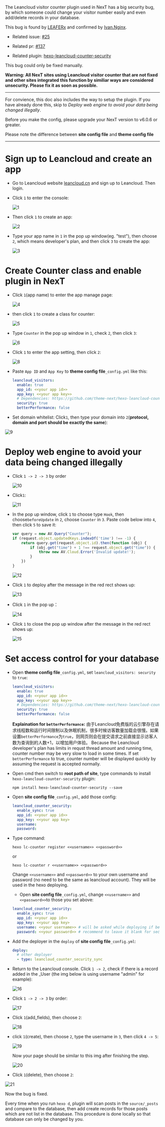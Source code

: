 The Leancloud visitor counter plugin used in NexT has a big security bug, by which someone could change your visitor number easily and even add/delete records in your database.

This bug is found by [LEAFERx](https://github.com/LEAFERx/) and confirmed by [Ivan.Nginx](https://github.com/ivan-nginx).

- Related issue: [#25](https://github.com/theme-next/hexo-theme-next/issues/25)

- Related pr: [#137](https://github.com/theme-next/hexo-theme-next/pull/137)

- Related plugin: [hexo-leancloud-counter-security](https://github.com/theme-next/hexo-leancloud-counter-security)

This bug could only be fixed manually.

**Warning: All NexT sites using Leancloud visitor counter that are not fixed and other sites integrated this function by similiar ways are considered unsecurity. Please fix it as soon as possible.**

---

For convience, this doc also includes the way to setup the plugin. If you have already done this, skip to *Deploy web engine to avoid your data being changed illegally*.

Before you make the config, please upgrade your NexT version to v6.0.6 or greater.

Please note the difference between **site config file** and **theme config file**

---

# Sign up to Leancloud and create an app
- Go to Leancloud website [leancloud.cn](leancloud.cn) and sign up to Leancloud. Then login.
- Click `1` to enter the console:

  ![1](https://dn-cqha0xyi.qbox.me/fc0c048a1e25dc3d10aa.jpg)

- Then click `1` to create an app:

  ![2](https://dn-cqha0xyi.qbox.me/33a56b754753a5d34b01.jpg)

- Type your app name in `1` in the pop up window(eg. "test"), then choose `2`, which means developer's plan, and then click `3` to create the app:

  ![3](https://dn-cqha0xyi.qbox.me/649ccfc6f12015d1eefb.jpg)

# Create Counter class and enable plugin in NexT
- Click `1`(app name) to enter the app manage page:

  ![4](https://dn-cqha0xyi.qbox.me/d0889df29841661e0b9e.jpg)

- then click `1` to create a class for counter:

  ![5](https://dn-cqha0xyi.qbox.me/b0fbc81bd6c19fa09a46.jpg)

- Type `Counter` in the pop up window in `1`, check `2`, then click `3`:

  ![6](https://dn-cqha0xyi.qbox.me/ae6154d6a55f02f11ebf.jpg)

- Click `1` to enter the app setting, then click `2`:

  ![8](https://dn-cqha0xyi.qbox.me/9501a6372918dd9a8a92.jpg)

- Paste `App ID` and `App Key` to **theme config file**`_config.yml` like this:
  ```yml
  leancloud_visitors:
    enable: true
    app_id: <<your app id>>
    app_key: <<your app key>>
    # Dependencies: https://github.com/theme-next/hexo-leancloud-counter-security
    security: true
    betterPerformance: false
  ```

- Set domain whitelist: Click`1`, then type your domain into `2`(**protocol, domain and port should be exactly the same**):

 ![9](https://dn-cqha0xyi.qbox.me/0e537cc4bec2e185201d.jpg)

# Deploy web engine to avoid your data being changed illegally
- Click `1 -> 2 -> 3` by order

  ![10](https://dn-cqha0xyi.qbox.me/d7056dfeeef7c5d66318.jpg)

- Click`1`:

  ![11](https://dn-cqha0xyi.qbox.me/2737841bbc2bdd572ae0.jpg)

- In the pop up window, click `1` to choose type `Hook`, then choose`beforeUpdate` in `2`, choose `Counter` in `3`. Paste code below into `4`, then click `5` to save it:
  ```javascript
  var query = new AV.Query("Counter");
  if (request.object.updatedKeys.indexOf('time') !== -1) {
      return query.get(request.object.id).then(function (obj) {
          if (obj.get("time") + 1 !== request.object.get("time")) {
              throw new AV.Cloud.Error('Invalid update!');
          }
      })
  }
  ```

  ![12](https://dn-cqha0xyi.qbox.me/a8e13418ed1d9405315b.jpg)

- Click `1` to deploy after the message in the red rect shows up:

  ![13](https://dn-cqha0xyi.qbox.me/ca56bf2e5fc2a1343565.jpg)

- Click `1` in the pop up：

  ![14](https://dn-cqha0xyi.qbox.me/17548c13b3b23c71d845.jpg)

- Click `1` to close the pop up window after the message in the red rect shows up:

  ![15](https://dn-cqha0xyi.qbox.me/d2f50de6cefea9fd0ed3.jpg)

# Set access control for your database
- Open **theme config file**`_config.yml`, set `leancloud_visitors: security` to `true`:
  ```yml
  leancloud_visitors:
    enable: true
    app_id: <<your app id>>
    app_key: <<your app key>>
    # Dependencies: https://github.com/theme-next/hexo-leancloud-counter-security
    security: true
    betterPerformance: false
  ```

  **Explaination for `betterPerformance`:**
  由于Leancloud免费版的云引擎存在请求线程数和运行时间限制以及休眠机制，很多时候访客数量加载会很慢。如果设置`betterPerformance`为`true`，则网页则会在提交请求之前直接显示访客人数为查询到的人数+1，以增加用户体验。
  Because the Leancloud developer's plan has limits in requst thread amount and running time, counter number may be very slow to load in some times. If set `betterPerformance` to true, counter number will be displayed quickly by assuming the request is accepted normally.

- Open cmd then switch to **root path of site**, type commands to install `hexo-leancloud-counter-security` plugin:
  ```
  npm install hexo-leancloud-counter-security --save
  ```

- Open **site config file**`_config.yml`, add those config:
  ```yml
  leancloud_counter_security:
    enable_sync: true
    app_id: <<your app id>>
    app_key: <<your app key>
    username:
    password:
  ```

- Type command:
  ```
  hexo lc-counter register <<username>> <<password>>
  ```
  or
  ```
  hexo lc-counter r <<username>> <<password>>
  ```

  Change `<<username>>` and `<<password>>` to your own username and password (no need to be the same as leancloud account). They will be used in the hexo deploying.

  - Open **site config file**`_config.yml`, change `<<username>>` and `<<password>>`to those you set above:
  ```yml
  leancloud_counter_security:
    enable_sync: true
    app_id: <<your app id>>
    app_key: <<your app key>
    username: <<your username>> # will be asked while deploying if be left blank
    password: <<your password>> # recommend to leave it blank for security, will be asked while deploying if be left blank
  ```

- Add the deployer in the `deploy` of **site config file**`_config.yml`:
  ```yml
  deploy:
    # other deployer
    - type: leancloud_counter_security_sync
  ```

- Return to the Leancloud console. Click `1 -> 2`, check if there is a record added in the _User (the img below is using username "admin" for example):

  ![16](https://dn-cqha0xyi.qbox.me/99faa5a0e7160e66d506.jpg)

- Click `1 -> 2 -> 3` by order:

  ![17](https://dn-cqha0xyi.qbox.me/b72a9e64579f5b71749d.jpg)

- Click `1`(add_fields), then choose `2`:

  ![18](https://dn-cqha0xyi.qbox.me/14a8cb37062693d768ad.jpg)

- click `1`(create), then choose `2`, type the username in `3`, then click `4 -> 5`:

  ![19](https://dn-cqha0xyi.qbox.me/d91714cfd703ef42b94c.jpg)

  Now your page should be similar to this img after finishing the step.

  ![20](https://dn-cqha0xyi.qbox.me/c05e7ec9218820baf412.jpg)

- Click `1`(delete), then choose `2`:

 ![21](https://dn-cqha0xyi.qbox.me/c37b6e20726cfb1d3197.jpg)

Now the bug is fixed.

Every time when you run `hexo d`, plugin will scan posts in the `source/_posts` and compare to the database, then add create records for those posts which are not list in the database. This procedure is done locally so that database can only be changed by you.
